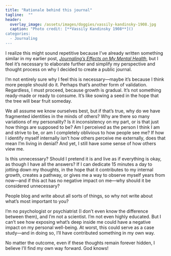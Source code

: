 ```yaml
---
title: "Rationale behind this journal"
tagline:  ""
header:
  overlay_image: /assets/images/doggies/vassily-kandinsky-1908.jpg
  caption: "Photo credit: [**Vassily Kandinsky 1908**]()
categories:
  - Journaling
---
```


I realize this might sound repetitive because I’ve already written something similar in my earlier post, *[Journaling’s Effects on My Mental Health](https://pigman1000.github.io/9101-292-003/technology/journaling-is-healthy/)*, but I feel it’s necessary to elaborate further and simplify my perspective and thought process on why I decided to create a public journal.  

I’m not entirely sure why I feel this is necessary—maybe it’s because I think more people should do it. Perhaps that’s another form of validation. Regardless, I must proceed, because growth is gradual. It’s not something ready-made or ready to consume. It’s like sowing a seed in the hope that the tree will bear fruit someday.  

We all assume we know ourselves best, but if that’s true, why do we have fragmented identities in the minds of others? Why are there so many variations of my personality? Is it inconsistency on my part, or is that just how things are supposed to be? Am I perceived as the person I think I am and strive to be, or am I completely oblivious to how people see me? If how I identify myself internally isn’t how others perceive me externally, does that mean I’m living in denial? And yet, I still have some sense of how others view me.  

Is this unnecessary? Should I pretend it is and live as if everything is okay, as though I have all the answers? If I can dedicate 15 minutes a day to jotting down my thoughts, in the hope that it contributes to my internal growth, creates a pathway, or gives me a way to observe myself years from now—and if this act has no negative impact on me—why should it be considered unnecessary?  

People blog and write about all sorts of things, so why not write about what’s most important to you?  

I’m no psychologist or psychiatrist (I don’t even know the difference between them), and I’m not a scientist. I’m not even highly educated. But I can’t see how exposing what’s deep inside me could have a negative impact on my personal well-being. At worst, this could serve as a case study—and in doing so, I’ll have contributed something in my own way.  

No matter the outcome, even if these thoughts remain forever hidden, I believe I’ll find my own way forward. God knows!